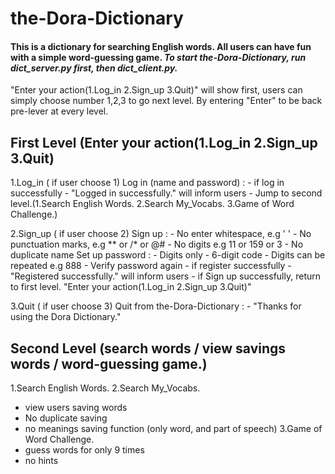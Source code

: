 # the-Dora-Dictionary
#### This is a dictionary for searching English words. All users can have fun with a simple word-guessing game. ***To start the-Dora-Dictionary, run dict_server.py first, then dict_client.py.*** 

"Enter your action(1.Log_in 2.Sign_up 3.Quit)" will show first, users can simply choose number 1,2,3 to go next level.
By entering "Enter" to be back pre-lever at every level.


## First Level (Enter your action(1.Log_in 2.Sign_up 3.Quit)

1.Log_in ( if user choose 1)
      Log in (name and password) :
            - if log in successfully
            - "Logged in successfully." will inform users
            - Jump to second level.(1.Search English Words. 2.Search My_Vocabs. 3.Game of Word Challenge.)


2.Sign_up ( if user choose 2)
      Sign up :
            - No enter whitespace, e.g '  '
            - No punctuation marks, e.g ** or /* or @#
            - No digits e.g 11 or 159 or 3
            - No duplicate name
      Set up password :
            - Digits only
            - 6-digit code
            - Digits can be repeated e.g 888
            - Verify password again
            - if register successfully
            - "Registered successfully." will inform users
      - if Sign up successfully, return to first level. "Enter your action(1.Log_in 2.Sign_up 3.Quit)"


3.Quit ( if user choose 3)
      Quit from the-Dora-Dictionary :
            - "Thanks for using the Dora Dictionary."



## Second Level (search words / view savings words /  word-guessing game.)

1.Search English Words.
2.Search My_Vocabs. 
 - view users saving words
 - No duplicate saving
 - no meanings saving function (only word, and part of speech)
3.Game of Word Challenge.
 - guess words for only 9 times
 - no hints
